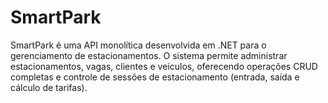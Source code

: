 # SmartPark
SmartPark é uma API monolítica desenvolvida em .NET para o gerenciamento de estacionamentos. O sistema permite administrar estacionamentos, vagas, clientes e veículos, oferecendo operações CRUD completas e controle de sessões de estacionamento (entrada, saída e cálculo de tarifas).
